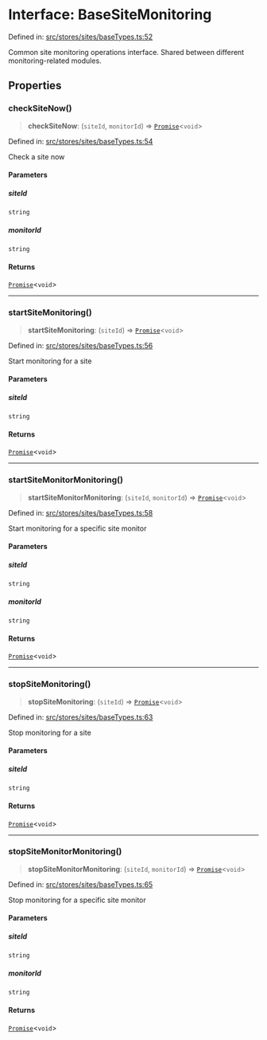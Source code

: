 # Interface: BaseSiteMonitoring

Defined in: [src/stores/sites/baseTypes.ts:52](https://github.com/Nick2bad4u/Uptime-Watcher/blob/main/src/stores/sites/baseTypes.ts#L52)

Common site monitoring operations interface. Shared between different
monitoring-related modules.

## Properties

### checkSiteNow()

> **checkSiteNow**: (`siteId`, `monitorId`) => [`Promise`](https://developer.mozilla.org/docs/Web/JavaScript/Reference/Global_Objects/Promise)\<`void`\>

Defined in: [src/stores/sites/baseTypes.ts:54](https://github.com/Nick2bad4u/Uptime-Watcher/blob/main/src/stores/sites/baseTypes.ts#L54)

Check a site now

#### Parameters

##### siteId

`string`

##### monitorId

`string`

#### Returns

[`Promise`](https://developer.mozilla.org/docs/Web/JavaScript/Reference/Global_Objects/Promise)\<`void`\>

***

### startSiteMonitoring()

> **startSiteMonitoring**: (`siteId`) => [`Promise`](https://developer.mozilla.org/docs/Web/JavaScript/Reference/Global_Objects/Promise)\<`void`\>

Defined in: [src/stores/sites/baseTypes.ts:56](https://github.com/Nick2bad4u/Uptime-Watcher/blob/main/src/stores/sites/baseTypes.ts#L56)

Start monitoring for a site

#### Parameters

##### siteId

`string`

#### Returns

[`Promise`](https://developer.mozilla.org/docs/Web/JavaScript/Reference/Global_Objects/Promise)\<`void`\>

***

### startSiteMonitorMonitoring()

> **startSiteMonitorMonitoring**: (`siteId`, `monitorId`) => [`Promise`](https://developer.mozilla.org/docs/Web/JavaScript/Reference/Global_Objects/Promise)\<`void`\>

Defined in: [src/stores/sites/baseTypes.ts:58](https://github.com/Nick2bad4u/Uptime-Watcher/blob/main/src/stores/sites/baseTypes.ts#L58)

Start monitoring for a specific site monitor

#### Parameters

##### siteId

`string`

##### monitorId

`string`

#### Returns

[`Promise`](https://developer.mozilla.org/docs/Web/JavaScript/Reference/Global_Objects/Promise)\<`void`\>

***

### stopSiteMonitoring()

> **stopSiteMonitoring**: (`siteId`) => [`Promise`](https://developer.mozilla.org/docs/Web/JavaScript/Reference/Global_Objects/Promise)\<`void`\>

Defined in: [src/stores/sites/baseTypes.ts:63](https://github.com/Nick2bad4u/Uptime-Watcher/blob/main/src/stores/sites/baseTypes.ts#L63)

Stop monitoring for a site

#### Parameters

##### siteId

`string`

#### Returns

[`Promise`](https://developer.mozilla.org/docs/Web/JavaScript/Reference/Global_Objects/Promise)\<`void`\>

***

### stopSiteMonitorMonitoring()

> **stopSiteMonitorMonitoring**: (`siteId`, `monitorId`) => [`Promise`](https://developer.mozilla.org/docs/Web/JavaScript/Reference/Global_Objects/Promise)\<`void`\>

Defined in: [src/stores/sites/baseTypes.ts:65](https://github.com/Nick2bad4u/Uptime-Watcher/blob/main/src/stores/sites/baseTypes.ts#L65)

Stop monitoring for a specific site monitor

#### Parameters

##### siteId

`string`

##### monitorId

`string`

#### Returns

[`Promise`](https://developer.mozilla.org/docs/Web/JavaScript/Reference/Global_Objects/Promise)\<`void`\>

